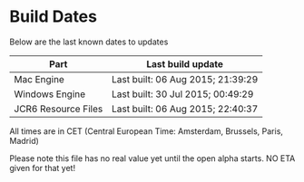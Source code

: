 # Build Dates

Below are the last known dates to updates

Part | Last build update
-----|-----
Mac Engine | Last built: 06 Aug 2015; 21:39:29
Windows Engine | Last built: 30 Jul 2015; 00:49:29
JCR6 Resource Files | Last built: 06 Aug 2015; 22:40:37
All times are in CET (Central European Time: Amsterdam, Brussels, Paris, Madrid)


Please note this file has no real value yet until the open alpha starts. NO ETA given for that yet!
